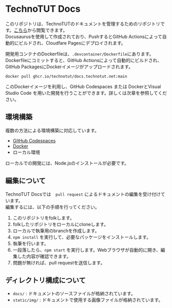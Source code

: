 # TechnoTUT Docs
このリポジトリは、TechnoTUTのドキュメントを管理するためのリポジトリです。[こちら](https://docs.technotut.net/)から閲覧できます。  
Docusaurusを使用して作成されており、PushするとGitHub Actionsによって自動的にビルドされ、Cloudfare Pagesにデプロイされます。 

開発用コンテナのDockerfileは、`.devcontainer/Dockerfile`にあります。Dockerfileにコミットすると、GitHub Actionsによって自動的にビルドされ、GitHub PackagesにDockerイメージがアップロードされます。  
```
docker pull ghcr.io/technotut/docs.technotut.net:main
```
このDockerイメージを利用し、GitHub Codespaces または DockerとVisual Studio Code を用いた開発を行うことができます。詳しくは次章を参照してください。

## 環境構築
複数の方法による環境構築に対応しています。
- [GitHub Codespaces](codespaces.md)
- [Docker](docker.md)
- ローカル環境

ローカルでの開発には、Node.jsのインストールが必要です。

## 編集について
TechnoTUT Docsでは　`pull request` によるドキュメントの編集を受け付けています。  
編集するには、以下の手順を行ってください。  
1. このリポジトリをfolkします。  
2. folkしたリポジトリをローカルにcloneします。  
3. ローカルで執筆用のbranchを作成します。  
4. `npm install` を実行して、必要なパッケージをインストールします。
5. 執筆を行います。  
6. 一段落したら、`npm start` を実行します。Webブラウザが自動的に開き、編集した内容が確認できます。  
7. 問題が無ければ、pull requestを送信します。

## ディレクトリ構成について
- `docs/` : ドキュメントのソースファイルが格納されています。
- `static/img/` : ドキュメントで使用する画像ファイルが格納されています。